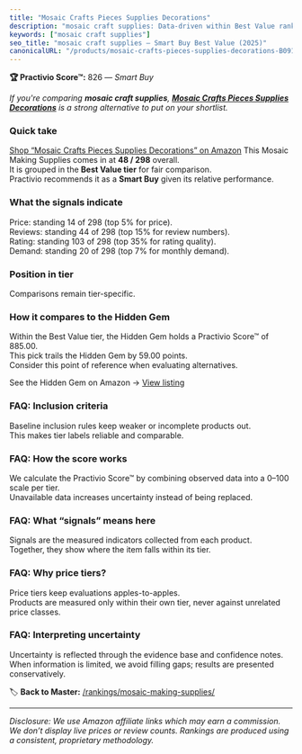 ```yaml
---
title: "Mosaic Crafts Pieces Supplies Decorations"
description: "mosaic craft supplies: Data-driven within Best Value ranking using the Practivio Score™. Positioned by quality, value, demand, findability, momentum."
keywords: ["mosaic craft supplies"]
seo_title: "mosaic craft supplies — Smart Buy Best Value (2025)"
canonicalURL: "/products/mosaic-crafts-pieces-supplies-decorations-B0912QC6WK/"
---
```


**🏆 Practivio Score™:** 826 — _Smart Buy_


*If you're comparing **mosaic craft supplies**, **[Mosaic Crafts Pieces Supplies Decorations](https://www.amazon.com/dp/B0912QC6WK?tag=practivio-20)** is a strong alternative to put on your shortlist.*
### Quick take
[Shop “Mosaic Crafts Pieces Supplies Decorations” on Amazon](https://www.amazon.com/dp/B0912QC6WK?tag=practivio-20)
This Mosaic Making Supplies comes in at **48 / 298** overall.  
It is grouped in the **Best Value tier** for fair comparison.  
Practivio recommends it as a **Smart Buy** given its relative performance.

### What the signals indicate
Price: standing 14 of 298 (top 5% for price).  
Reviews: standing 44 of 298 (top 15% for review numbers).  
Rating: standing 103 of 298 (top 35% for rating quality).  
Demand: standing 20 of 298 (top 7% for monthly demand).

### Position in tier
Comparisons remain tier-specific.

### How it compares to the Hidden Gem
Within the Best Value tier, the Hidden Gem holds a Practivio Score™ of 885.00.  
This pick trails the Hidden Gem by 59.00 points.  
Consider this point of reference when evaluating alternatives.  

See the Hidden Gem on Amazon → [View listing](https://www.amazon.com/dp/B08RNDPC81?tag=practivio-20)

### FAQ: Inclusion criteria
Baseline inclusion rules keep weaker or incomplete products out.  
This makes tier labels reliable and comparable.

### FAQ: How the score works
We calculate the Practivio Score™ by combining observed data into a 0–100 scale per tier.  
Unavailable data increases uncertainty instead of being replaced.

### FAQ: What “signals” means here
Signals are the measured indicators collected from each product.  
Together, they show where the item falls within its tier.

### FAQ: Why price tiers?
Price tiers keep evaluations apples-to-apples.  
Products are measured only within their own tier, never against unrelated price classes.

### FAQ: Interpreting uncertainty
Uncertainty is reflected through the evidence base and confidence notes.  
When information is limited, we avoid filling gaps; results are presented conservatively.


🏷️ **Back to Master:** [/rankings/mosaic-making-supplies/](/rankings/mosaic-making-supplies/)

---
_Disclosure: We use Amazon affiliate links which may earn a commission. We don’t display live prices or review counts. Rankings are produced using a consistent, proprietary methodology._

